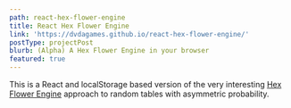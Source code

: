 ```yaml
---
path: react-hex-flower-engine
title: React Hex Flower Engine
link: 'https://dvdagames.github.io/react-hex-flower-engine/'
postType: projectPost
blurb: (Alpha) A Hex Flower Engine in your browser
featured: true
---
```

This is a React and localStorage based version of the very interesting [Hex Flower Engine](https://goblinshenchman.wordpress.com/2018/10/25/2d6-hex-power-flower/) approach to random tables with asymmetric probability.
